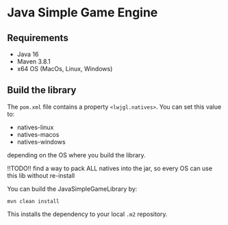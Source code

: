 # Java Simple Game Engine

## Requirements

* Java 16
* Maven 3.8.1
* x64 OS (MacOs, Linux, Windows)

## Build the library

The `pom.xml` file contains a property `<lwjgl.natives>`. You can set this value to:

* natives-linux
* natives-macos
* natives-windows

depending on the OS where you build the library.

!!TODO!! find a way to pack ALL natives into the jar, so every OS can use this lib without
re-install

You can build the JavaSimpleGameLibrary by:

```
mvn clean install
```

This installs the dependency to your local `.m2` repository.
